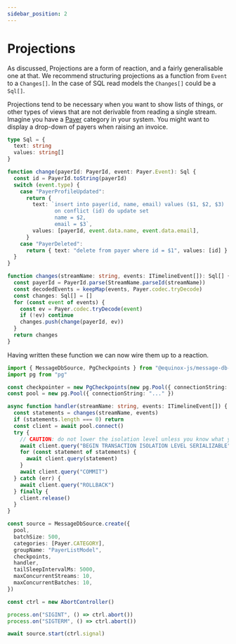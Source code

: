 ```yaml
---
sidebar_position: 2
---
```


# Projections

As discussed, Projections are a form of reaction, and a fairly generalisable one
at that. We recommend structuring projections as a function from `Event` to a
`Changes[]`. In the case of SQL read models the `Changes[]` could be a `Sql[]`.

Projections tend to be necessary when you want to show lists of things, or other
types of views that are not derivable from reading a single stream. Imagine you
have a
[Payer](https://github.com/nordfjord/equinox-js/blob/main/apps/example/src/domain/payer.ts)
category in your system. You might want to display a drop-down of payers when
raising an invoice.

```ts
type Sql = {
  text: string
  values: string[]
}

function change(payerId: PayerId, event: Payer.Event): Sql {
  const id = PayerId.toString(payerId)
  switch (event.type) {
    case "PayerProfileUpdated":
      return {
        text: `insert into payer(id, name, email) values ($1, $2, $3)
               on conflict (id) do update set
               name = $2,
               email = $3`,
        values: [payerId, event.data.name, event.data.email],
      }
    case "PayerDeleted":
      return { text: "delete from payer where id = $1", values: [id] }
  }
}

function changes(streamName: string, events: ITimelineEvent[]): Sql[] {
  const payerId = PayerId.parse(StreamName.parseId(streamName))
  const decodedEvents = keepMap(events, Payer.codec.tryDecode)
  const changes: Sql[] = []
  for (const event of events) {
    const ev = Payer.codec.tryDecode(event)
    if (!ev) continue
    changes.push(change(payerId, ev))
  }
  return changes
}
```

Having written these function we can now wire them up to a reaction.

```ts
import { MessageDbSource, PgCheckpoints } from "@equinox-js/message-db-consumer"
import pg from "pg"

const checkpointer = new PgCheckpoints(new pg.Pool({ connectionString: "..." }), "public")
const pool = new pg.Pool({ connectionString: "..." })

async function handler(streamName: string, events: ITimelineEvent[]) {
  const statements = changes(streamName, events)
  if (statements.length === 0) return
  const client = await pool.connect()
  try {
    // CAUTION: do not lower the isolation level unless you know what you're doing
    await client.query("BEGIN TRANSACTION ISOLATION LEVEL SERIALIZABLE")
    for (const statement of statements) {
      await client.query(statement)
    }
    await client.query("COMMIT")
  } catch (err) {
    await client.query("ROLLBACK")
  } finally {
    client.release()
  }
}

const source = MessageDbSource.create({
  pool,
  batchSize: 500,
  categories: [Payer.CATEGORY],
  groupName: "PayerListModel",
  checkpoints,
  handler,
  tailSleepIntervalMs: 5000,
  maxConcurrentStreams: 10,
  maxConcurrentBatches: 10,
})

const ctrl = new AbortController()

process.on("SIGINT", () => ctrl.abort())
process.on("SIGTERM", () => ctrl.abort())

await source.start(ctrl.signal)
```
